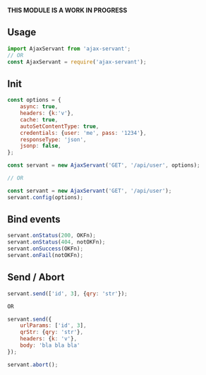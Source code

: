 **THIS MODULE IS A WORK IN PROGRESS**

Usage
-----
```js
import AjaxServant from 'ajax-servant';
// OR
const AjaxServant = require('ajax-servant');
```



Init
----
```js
const options = {
	async: true,
	headers: {k:'v'},
	cache: true,
	autoSetContentType: true,
	credentials: {user: 'me', pass: '1234'},
	responseType: 'json',
	jsonp: false,
};

const servant = new AjaxServant('GET', '/api/user', options);

// OR

const servant = new AjaxServant('GET', '/api/user');
servant.config(options);
```



Bind events
-----------
```js
servant.onStatus(200, OKFn);
servant.onStatus(404, notOKFn);
servant.onSuccess(OKFn);
servant.onFail(notOKFn);
```



Send / Abort
------------
```js
servant.send(['id', 3], {qry: 'str'});

OR

servant.send({
	urlParams: ['id', 3],
	qrStr: {qry: 'str'},
	headers: {k: 'v'},
	body: 'bla bla bla'
});

servant.abort();
```




